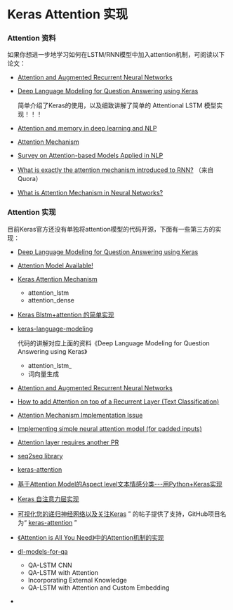 # Keras Attention 实现

### Attention 资料

如果你想进一步地学习如何在LSTM/RNN模型中加入attention机制，可阅读以下论文：

- [Attention and Augmented Recurrent Neural Networks](https://distill.pub/2016/augmented-rnns/)

- [Deep Language Modeling for Question Answering using Keras](https://codekansas.github.io/blog/2016/language.html)

  简单介绍了Keras的使用，以及细致讲解了简单的 Attentional LSTM 模型实现！！！

- [Attention and memory in deep learning and NLP](http://www.wildml.com/2016/01/attention-and-memory-in-deep-learning-and-nlp/)

- [Attention Mechanism](https://blog.heuritech.com/2016/01/20/attention-mechanism/)

- [Survey on Attention-based Models Applied in NLP](http://yanran.li/peppypapers/2015/10/07/survey-attention-model-1.html)

- [What is exactly the attention mechanism introduced to RNN?](https://www.quora.com/What-is-exactly-the-attention-mechanism-introduced-to-RNN-recurrent-neural-network-It-would-be-nice-if-you-could-make-it-easy-to-understand) （来自Quora）

- [What is Attention Mechanism in Neural Networks?](https://www.quora.com/What-is-Attention-Mechanism-in-Neural-Networks)



### Attention 实现

目前Keras官方还没有单独将attention模型的代码开源，下面有一些第三方的实现：

- [Deep Language Modeling for Question Answering using Keras](http://ben.bolte.cc/blog/2016/language.html)

- [Attention Model Available!](https://github.com/fchollet/keras/issues/2067)

- [Keras Attention Mechanism](https://github.com/philipperemy/keras-attention-mechanism)

  - attention_lstm
  - attention_dense

- [Keras Blstm+attention 的简单实现](http://blog.csdn.net/u010041824/article/details/78855435)

- [keras-language-modeling](https://github.com/codekansas/keras-language-modeling/blob/master/keras_models.py)

  代码的讲解对应上面的资料《Deep Language Modeling for Question Answering using Keras》

  - attention_lstm_
  - 词向量生成

- [Attention and Augmented Recurrent Neural Networks](https://github.com/fchollet/keras/issues/1472)

- [How to add Attention on top of a Recurrent Layer (Text Classification)](https://github.com/fchollet/keras/issues/4962)

- [Attention Mechanism Implementation Issue](https://github.com/fchollet/keras/issues/1472)

- [Implementing simple neural attention model (for padded inputs)](https://github.com/fchollet/keras/issues/2612)

- [Attention layer requires another PR](https://github.com/fchollet/keras/issues/1094)

- [seq2seq library](https://github.com/farizrahman4u/seq2seq)

- [keras-attention](https://github.com/datalogue/keras-attention/blob/master/models/custom_recurrents.py)


- [基于Attention Model的Aspect level文本情感分类---用Python+Keras实现](http://blog.csdn.net/orlandowww/article/details/53897634)
- [Keras 自注意力层实现](http://blog.csdn.net/mpk_no1/article/details/72862348)
- [可视化您的递归神经网络以及关注Keras](https://medium.com/datalogue/attention-in-keras-1892773a4f22) ” 的帖子提供了支持，GitHub项目名为“ [keras-attention](https://github.com/datalogue/keras-attention) ”
- [《Attention is All You Need》中的Attention机制的实现](https://github.com/bojone/attention)
- [dl-models-for-qa](https://github.com/sujitpal/dl-models-for-qa)
  - QA-LSTM CNN
  - QA-LSTM with Attention
  - Incorporating External Knowledge
  - QA-LSTM with Attention and Custom Embedding
- ​